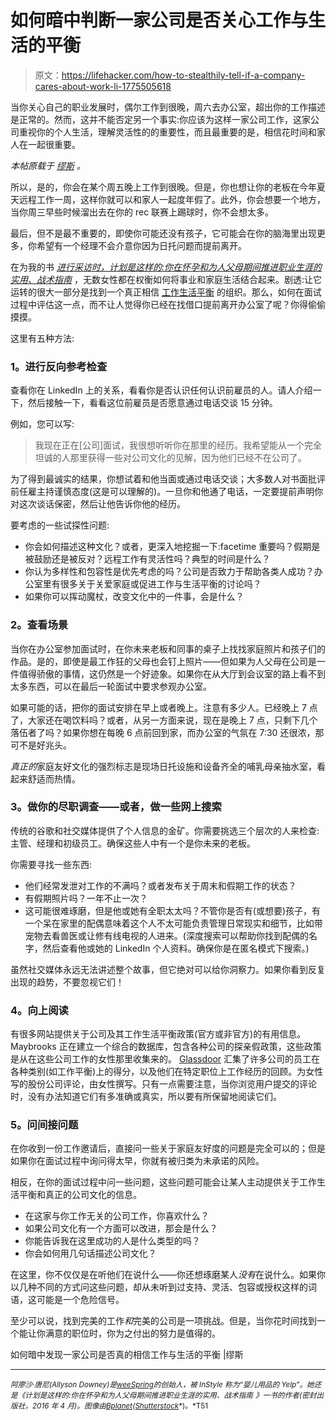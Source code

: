 # 如何暗中判断一家公司是否关心工作与生活的平衡

> 原文：<https://lifehacker.com/how-to-stealthily-tell-if-a-company-cares-about-work-li-1775505618>

当你关心自己的职业发展时，偶尔工作到很晚，周六去办公室，超出你的工作描述是正常的。然而，这并不能否定另一个事实:你应该为这样一家公司工作，这家公司重视你的个人生活，理解灵活性的的重要性，而且最重要的是，相信花时间和家人在一起很重要。



*本帖原载于* [*缪斯*](https://www.themuse.com/advice/how-to-stealthily-figure-out-if-a-company-really-does-believe-in-worklife-balance?utm_medium=email&utm_campaign=botw_20160508&utm_source=blueshift&utm_term=bsft_&utm_content=botw_sunday&bsft_eid=db6bf61a-ddee-48dc-8c89-b11842581ecd&bsft_uid=5c093be4-8b33-4d45-bec7-24997c3aae82) *。*

所以，是的，你会在某个周五晚上工作到很晚。但是，你也想让你的老板在今年夏天远程工作一周，这样你就可以和家人一起度年假了。此外，你会想要一个地方，当你周三早些时候溜出去在你的 rec 联赛上踢球时，你不会想太多。

最后，但不是最不重要的，即使你可能还没有孩子，它可能会在你的脑海里出现更多，你希望有一个经理不会介意你因为日托问题而提前离开。

在为我的书 [*进行采访时，计划是这样的:你在怀孕和为人父母期间推进职业生涯的实用、战术指南*](http://www.amazon.com/dp/1580056180?asc_campaign=InlineText&asc_refurl=https://lifehacker.com/how-to-stealthily-tell-if-a-company-cares-about-work-li-1775505618&asc_source=&tag=kinjalifehackerlink-20) ，无数女性都在权衡如何将事业和家庭生活结合起来。剧透:让它运转的很大一部分是找到一个真正相信 [工作生活平衡](https://www.themuse.com/advice/a-reformed-office-martyrs-guide-to-achieving-worklife-balance) 的组织。那么，如何在面试过程中评估这一点，而不让人觉得你已经在找借口提前离开办公室了呢？你得偷偷摸摸。

这里有五种方法:

### **1。进行反向参考检查**

查看你在 LinkedIn 上的关系，看看你是否认识任何认识前雇员的人。请人介绍一下，然后接触一下，看看这位前雇员是否愿意通过电话交谈 15 分钟。

例如，您可以写:

> 我现在正在[公司]面试，我很想听听你在那里的经历。我希望能从一个完全坦诚的人那里获得一些对公司文化的见解，因为他们已经不在公司了。

为了得到最诚实的结果，你想试着和他当面或通过电话交谈；大多数人对书面批评前任雇主持谨慎态度(这是可以理解的)。一旦你和他通了电话，一定要提前声明你对这次谈话保密，然后让他告诉你他的经历。

要考虑的一些试探性问题:

*   你会如何描述这种文化？或者，更深入地挖掘一下:facetime 重要吗？假期是被鼓励还是被反对？远程工作有灵活性吗？典型的时间是什么？
*   你认为多样性和包容性是优先考虑的吗？公司是否致力于帮助各类人成功？办公室里有很多关于关爱家庭或促进工作与生活平衡的讨论吗？
*   如果你可以挥动魔杖，改变文化中的一件事，会是什么？

### **2。查看场景**

当你在办公室参加面试时，在你未来老板和同事的桌子上找找家庭照片和孩子们的作品。是的，即使是最工作狂的父母也会钉上照片——但如果为人父母在公司是一件值得骄傲的事情，这仍然是一个好迹象。如果你在从大厅到会议室的路上看不到太多东西，可以在最后一轮面试中要求参观办公室。

如果可能的话，把你的面试安排在早上或者晚上。注意有多少人。已经晚上 7 点了，大家还在喝饮料吗？或者，从另一方面来说，现在是晚上 7 点，只剩下几个落伍者了吗？如果你想在每晚 6 点前回到家，而办公室的气氛在 7:30 还很浓，那可不是好兆头。

*真正的*家庭友好文化的强烈标志是现场日托设施和设备齐全的哺乳母亲抽水室，看起来舒适而热情。

### **3。做你的尽职调查——或者，做一些网上搜索**

传统的谷歌和社交媒体提供了个人信息的金矿。你需要挑选三个层次的人来检查:主管、经理和初级员工。确保这些人中有一个是你未来的老板。

你需要寻找一些东西:

*   他们经常发泄对工作的不满吗？或者发布关于周末和假期工作的状态？
*   有假期照片吗？一年不止一次？
*   这可能很难琢磨，但是他或她有全职太太吗？不管你是否有(或想要)孩子，有一个呆在家里的配偶意味着这个人不太可能负责管理日常现实和细节，比如带宠物去看兽医或让修有线电视的人进来。(深度搜索可以帮助你找到配偶的名字，然后查看他或她的 LinkedIn 个人资料。确保你是在匿名模式下搜索。)

虽然社交媒体永远无法讲述整个故事，但它绝对可以给你洞察力。如果你看到反复出现的趋势，不要忽视它们！

### **4。向上阅读**

有很多网站提供关于公司及其工作生活平衡政策(官方或非官方)的有用信息。Maybrooks 正在建立一个综合的数据库，包含各种公司的探亲假政策，这些政策是从在这些公司工作的女性那里收集来的。 [Glassdoor](https://www.glassdoor.com/index.htm) 汇集了许多公司的员工在各种类别(如工作平衡)上的得分，以及他们在特定职位上工作经历的回顾。为女性写的股份公司评论，由女性撰写。只有一点需要注意，当你浏览用户提交的评论时，没有办法知道它们有多准确或真实，所以要有所保留地阅读它们。



### **5。问间接问题**

在你收到一份工作邀请后，直接问一些关于家庭友好度的问题是完全可以的；但是如果你在面试过程中询问得太早，你就有被归类为未承诺的风险。

相反，在你的面试过程中问一些问题，这些问题可能会让某人主动提供关于工作生活平衡和真正的公司文化的信息。

*   在这家与你工作无关的公司工作，你喜欢什么？
*   如果公司文化有一个方面可以改进，那会是什么？
*   你能告诉我在这里成功的人是什么类型的吗？
*   你会如何用几句话描述公司文化？

在这里，你不仅仅是在听他们在说什么——你还想琢磨某人*没有*在说什么。如果你以几种不同的方式问这些问题，却从未听到过支持、灵活、包容或授权这样的词语，这可能是一个危险信号。

至少可以说，找到完美的工作*和*完美的公司是一项挑战。但是，当你花时间找到一个能让你满意的职位时，你为之付出的努力是值得的。

如何暗中发现一家公司是否真的相信工作与生活的平衡 |缪斯

* * *

<small>*阿廖沙·唐尼(Allyson Downey)是*</small>[<small>*weeSpring*</small>](https://weespring.com/)<small>*的创始人，被 InStyle 称为“婴儿用品的 Yelp”。她还是《计划是这样的:你在怀孕和为人父母期间推进职业生涯的实用、战术指南*</small> <small>*》一书的作者(密封出版社，2016 年 4 月)。图像由*</small>[<small>*Bplanet*</small>](http://www.shutterstock.com/pic-221702362/stock-vector-work-for-life-flat-design-concept.html)<small>*(*</small>[<small>*Shutterstock*</small>](http://shutterstock.com)<small>*)。*T51</small>